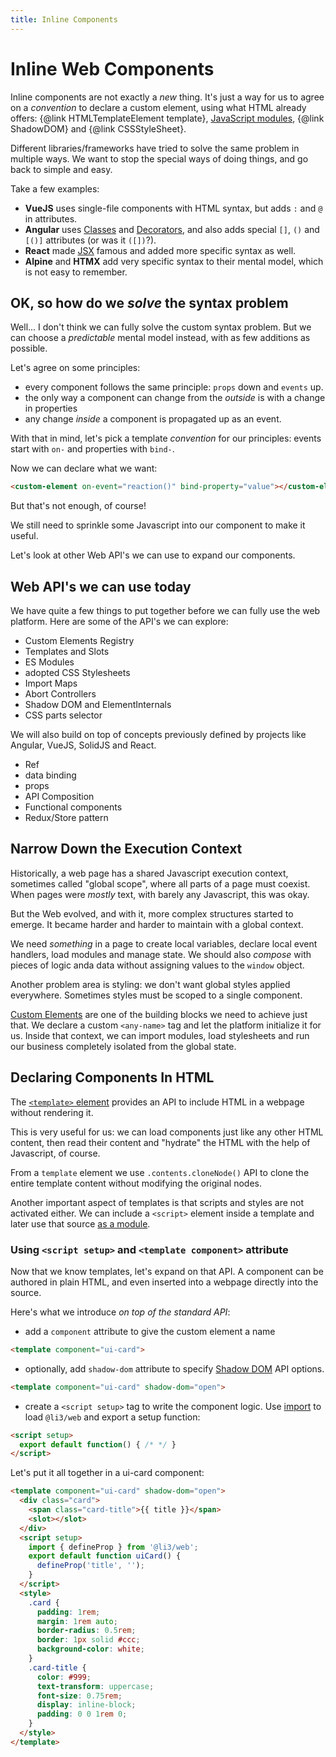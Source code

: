 ```yaml
---
title: Inline Components
---
```


# Inline Web Components

Inline components are not exactly a _new_ thing.
It's just a way for us to agree on a _convention_ to declare a custom element, using what HTML already offers: {@link HTMLTemplateElement template}, [JavaScript modules](https://developer.mozilla.org/en-US/docs/Web/JavaScript/Guide/Modules), {@link ShadowDOM} and {@link CSSStyleSheet}.

Different libraries/frameworks have tried to solve the same problem in multiple ways. We want to stop the special ways of doing things, and go back to simple and easy.

Take a few examples:

- **VueJS** uses single-file components with HTML syntax, but adds `:` and `@` in attributes.
- **Angular** uses [Classes](https://developer.mozilla.org/en-US/docs/Web/JavaScript/Reference/Classes) and [Decorators](https://www.typescriptlang.org/docs/handbook/decorators.html), and also adds special `[]`, `()` and `[()]` attributes (or was it `([])`?).
- **React** made [JSX](https://react.dev/learn/writing-markup-with-jsx) famous and added more specific syntax as well.
- **Alpine** and **HTMX** add very specific syntax to their mental model, which is not easy to remember.

## OK, so how do we _solve_ the syntax problem

Well... I don't think we can fully solve the custom syntax problem. But we can choose a _predictable_ mental model instead, with as few additions as possible.

Let's agree on some principles:

-  every component follows the same principle: `props` down and `events` up.
- the only way a component can change from the _outside_ is with a change in properties
- any change _inside_ a component is propagated up as an event.

With that in mind, let's pick a template _convention_ for our principles: events start with `on-` and properties with `bind-`.

Now we can declare what we want:

```html
<custom-element on-event="reaction()" bind-property="value"></custom-element>
```

But that's not enough, of course!

We still need to sprinkle some Javascript into our component to make it useful.

Let's look at other Web API's we can use to expand our components.

## Web API's we can use today

We have quite a few things to put together before we can fully use the web platform. Here are some of the API's we can explore:

- Custom Elements Registry
- Templates and Slots
- ES Modules
- adopted CSS Stylesheets
- Import Maps
- Abort Controllers
- Shadow DOM and ElementInternals
- CSS parts selector

We will also build on top of concepts previously defined by projects like Angular, VueJS, SolidJS and React.

- Ref
- data binding
- props
- API Composition
- Functional components
- Redux/Store pattern

## Narrow Down the Execution Context

Historically, a web page has a shared Javascript execution context, sometimes called "global scope", where all parts of a page must coexist. When pages were _mostly_ text, with barely any Javascript, this was okay.

But the Web evolved, and with it, more complex structures started to emerge.
It became harder and harder to maintain with a global context.

We need _something_ in a page to create local variables, declare local event handlers, load modules and manage state.
We should also _compose_ with pieces of logic anda data without assigning values to the `window` object.

Another problem area is styling: we don't want global styles applied everywhere. Sometimes styles must be scoped to a single component.

[Custom Elements](https://developer.mozilla.org/en-US/docs/Web/API/Web_components) are one of the building blocks we need to achieve just that.
We declare a custom `<any-name>` tag and let the platform initialize it for us. Inside that context, we can import modules, load stylesheets and run our business completely isolated from the global state.

## Declaring Components In HTML

The [`<template>` element](https://developer.mozilla.org/en-US/docs/Web/HTML/Element/template) provides an API to include HTML in a webpage without rendering it.

This is very useful for us: we can load components just like any other HTML content, then read their content and "hydrate" the HTML with the help of Javascript, of course.

From a `template` element we use `.contents.cloneNode()` API to clone the entire template content without modifying the original nodes.

Another important aspect of templates is that scripts and styles are not activated either. We can include a `<script>` element inside a template and later use that source [as a module](https://developer.mozilla.org/en-US/docs/Web/JavaScript/Guide/Modules).

### Using `<script setup>` and `<template component>` attribute

Now that we know templates, let's expand on that API. A component can be authored in plain HTML, and even inserted into a webpage directly into the source.

Here's what we introduce _on top of the standard API_:

- add a `component` attribute to give the custom element a name

```html
<template component="ui-card">
```

- optionally, add `shadow-dom` attribute to specify [Shadow DOM](https://developer.mozilla.org/en-US/docs/Web/API/Web_components/Using_shadow_DOM) API options.

```html
<template component="ui-card" shadow-dom="open">
```

- create a `<script setup>` tag to write the component logic.
Use [import](https://developer.mozilla.org/en-US/docs/Web/JavaScript/Guide/Modules#importing_features_into_your_script) to load `@li3/web` and export a setup function:

```html
<script setup>
  export default function() { /* */ }
</script>
```

Let's put it all together in a ui-card component:

```html
<template component="ui-card" shadow-dom="open">
  <div class="card">
    <span class="card-title">{{ title }}</span>
    <slot></slot>
  </div>
  <script setup>
    import { defineProp } from '@li3/web';
    export default function uiCard() {
      defineProp('title', '');
    }
  </script>
  <style>
    .card {
      padding: 1rem;
      margin: 1rem auto;
      border-radius: 0.5rem;
      border: 1px solid #ccc;
      background-color: white;
    }
    .card-title {
      color: #999;
      text-transform: uppercase;
      font-size: 0.75rem;
      display: inline-block;
      padding: 0 0 1rem 0;
    }
  </style>
</template>
```
